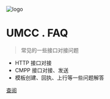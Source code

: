 <!-- _coverpage.md -->

![logo](https://yun.umfintech.com:9443/static/images/logo.png)

# UMCC . FAQ

> 常见的一些接口对接问题

- HTTP 接口对接
- CMPP 接口对接、发送
- 模板创建、回执、上行等一些问题解答

[查阅](#视频短信)